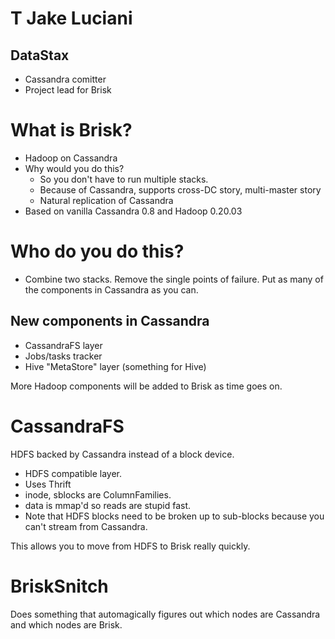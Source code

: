 T Jake Luciani
==
DataStax
--

* Cassandra comitter
* Project lead for Brisk

What is Brisk?
==

* Hadoop on Cassandra
* Why would you do this?
  * So you don't have to run multiple stacks.
  * Because of Cassandra, supports cross-DC story, multi-master story
  * Natural replication of Cassandra
* Based on vanilla Cassandra 0.8 and Hadoop 0.20.03

Who do you do this?
==

* Combine two stacks. Remove the single points of failure. Put as many of the components in Cassandra as you can.

New components in Cassandra
--

* CassandraFS layer
* Jobs/tasks tracker
* Hive "MetaStore" layer (something for Hive)

More Hadoop components will be added to Brisk as time goes on.

CassandraFS
==

HDFS backed by Cassandra instead of a block device.

* HDFS compatible layer.
* Uses Thrift
* inode, sblocks are ColumnFamilies.
* data is mmap'd so reads are stupid fast.
* Note that HDFS blocks need to be broken up to sub-blocks because you can't stream from Cassandra.

This allows you to move from HDFS to Brisk really quickly.

BriskSnitch
==

Does something that automagically figures out which nodes are Cassandra and which nodes are Brisk.
